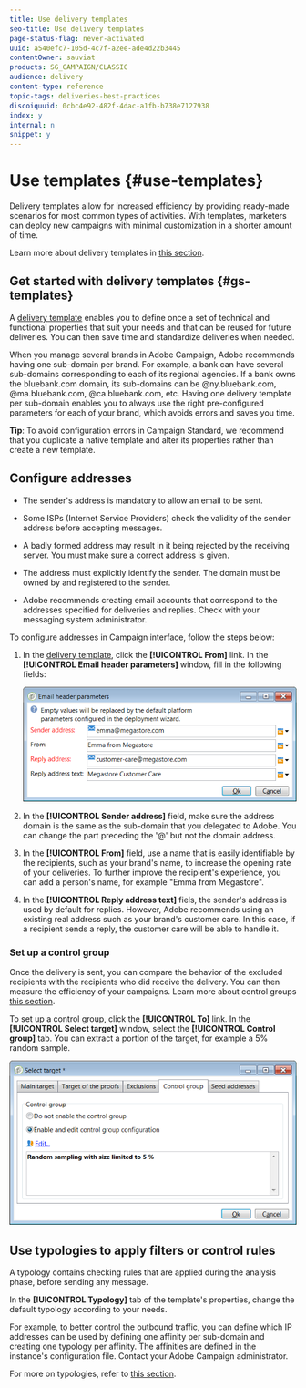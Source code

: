 ```yaml
---
title: Use delivery templates
seo-title: Use delivery templates
page-status-flag: never-activated
uuid: a540efc7-105d-4c7f-a2ee-ade4d22b3445
contentOwner: sauviat
products: SG_CAMPAIGN/CLASSIC
audience: delivery
content-type: reference
topic-tags: deliveries-best-practices
discoiquuid: 0cbc4e92-482f-4dac-a1fb-b738e7127938
index: y
internal: n
snippet: y
---
```


# Use templates {#use-templates}

Delivery templates allow for increased efficiency by providing ready-made scenarios for most common types of activities. With templates, marketers can deploy new campaigns with minimal customization in a shorter amount of time.

Learn more about delivery templates in [this section](../../delivery/using/creating-a-delivery-template.md).

## Get started with delivery templates {#gs-templates}

A [delivery template](../../delivery/using/creating-a-delivery-template.md) enables you to define once a set of technical and functional properties that suit your needs and that can be reused for future deliveries. You can then save time and standardize deliveries when needed.

When you manage several brands in Adobe Campaign, Adobe recommends having one sub-domain per brand. For example, a bank can have several sub-domains corresponding to each of its regional agencies. If a bank owns the bluebank.com domain, its sub-domains can be @ny.bluebank.com, @ma.bluebank.com, @ca.bluebank.com, etc. Having one delivery template per sub-domain enables you to always use the right pre-configured parameters for each of your brand, which avoids errors and saves you time.

**Tip**:  To avoid configuration errors in Campaign Standard, we recommend that you duplicate a native template and alter its properties rather than create a new template.

## Configure addresses

* The sender's address is mandatory to allow an email to be sent.

* Some ISPs (Internet Service Providers) check the validity of the sender address before accepting messages. 

* A badly formed address may result in it being rejected by the receiving server. You must make sure a correct address is given.

* The address must explicitly identify the sender. The domain must be owned by and registered to the sender.

* Adobe recommends creating email accounts that correspond to the addresses specified for deliveries and replies. Check with your messaging system administrator.

To configure addresses in Campaign interface, follow the steps below:

1. In the [delivery template](../../delivery/using/creating-a-delivery-template.md), click the **[!UICONTROL From]** link. In the **[!UICONTROL Email header parameters]** window, fill in the following fields:

    ![](assets/d_best_practices_email_header.png)

1. In the **[!UICONTROL Sender address]** field, make sure the address domain is the same as the sub-domain that you delegated to Adobe. You can change the part preceding the '@' but not the domain address.

1. In the **[!UICONTROL From]** field, use a name that is easily identifiable by the recipients, such as your brand's name, to increase the opening rate of your deliveries. To further improve the recipient's experience, you can add a person's name, for example "Emma from Megastore".

1. In the **[!UICONTROL Reply address text]** fiels, the sender's address is used by default for replies. However, Adobe recommends using an existing real address such as your brand's customer care. In this case, if a recipient sends a reply, the customer care will be able to handle it.

### Set up a control group

Once the delivery is sent, you can compare the behavior of the excluded recipients with the recipients who did receive the delivery. You can then measure the efficiency of your campaigns. Learn more about control groups [this section](../../campaign/using/marketing-campaign-deliveries.md#defining-a-control-group).

To set up a control group, click the **[!UICONTROL To]** link. In the **[!UICONTROL Select target]** window, select the **[!UICONTROL Control group]** tab. You can extract a portion of the target, for example a 5% random sample.

   ![](assets/d_best_practices_control_group.png)

## Use typologies to apply filters or control rules

A typology contains checking rules that are applied during the analysis phase, before sending any message.

In the **[!UICONTROL Typology]** tab of the template's properties, change the default typology according to your needs.

For example, to better control the outbound traffic, you can define which IP addresses can be used by defining one affinity per sub-domain and creating one typology per affinity. The affinities are defined in the instance's configuration file. Contact your Adobe Campaign administrator.

For more on typologies, refer to [this section](../../campaign/using/about-campaign-typologies.md).
